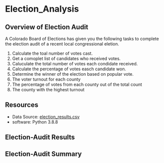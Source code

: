 # Election_Analysis


## Overview of Election Audit
A Colorado Board of Elections has given you the following tasks to complete the election audit of a recent local congressional eletion.

1. Calculate the toal number of votes cast.
2. Get a comoplet list of candidates who received votes.
3. Caluculate the total number of votes each condidate received.
4. Calculate the percentage of votes easch candidate won. 
5. Determine the winner of the election based on popular vote. 
6. The voter turnout for each county
7. The percentage of votes from each county out of the total count
8. The county with the highest turnout

## Resources
- Data Source: [election_results.csv](Resources/election_results.csv)
- software: Python 3.8.8

## Election-Audit Results



## Election-Audit Summary
